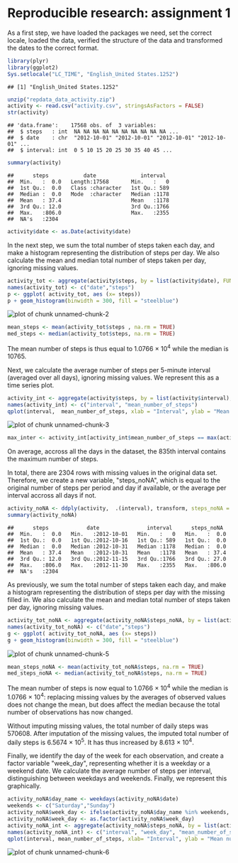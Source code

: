 # Reproducible research: assignment 1

As a first step, we have loaded the packages we need, set the correct locale, loaded the data, verified the structure of the data and transformed the dates to the correct format.  



```r
library(plyr)
library(ggplot2)
Sys.setlocale("LC_TIME", "English_United States.1252") 
```

```
## [1] "English_United States.1252"
```

```r
unzip("repdata_data_activity.zip")
activity <- read.csv("activity.csv", stringsAsFactors = FALSE)
str(activity)
```

```
## 'data.frame':	17568 obs. of  3 variables:
##  $ steps   : int  NA NA NA NA NA NA NA NA NA NA ...
##  $ date    : chr  "2012-10-01" "2012-10-01" "2012-10-01" "2012-10-01" ...
##  $ interval: int  0 5 10 15 20 25 30 35 40 45 ...
```

```r
summary(activity)
```

```
##      steps           date              interval   
##  Min.   :  0.0   Length:17568       Min.   :   0  
##  1st Qu.:  0.0   Class :character   1st Qu.: 589  
##  Median :  0.0   Mode  :character   Median :1178  
##  Mean   : 37.4                      Mean   :1178  
##  3rd Qu.: 12.0                      3rd Qu.:1766  
##  Max.   :806.0                      Max.   :2355  
##  NA's   :2304
```

```r
activity$date <- as.Date(activity$date)
```


In the next step, we sum the total number of steps taken each day, and make a histogram representing
the distribution of steps per day. We also calculate the mean and median total number of steps taken per day, ignoring
missing values. 





```r
activity_tot <- aggregate(activity$steps, by = list(activity$date), FUN = sum )
names(activity_tot) <- c("date","steps")
p <- ggplot( activity_tot, aes (x= steps))
p + geom_histogram(binwidth = 300, fill = "steelblue") 
```

![plot of chunk unnamed-chunk-2](figure/unnamed-chunk-2.png) 

```r
mean_steps <- mean(activity_tot$steps , na.rm = TRUE)
med_steps <- median(activity_tot$steps, na.rm = TRUE)
```

The mean number of steps is thus equal to 1.0766 &times; 10<sup>4</sup> while the median is 10765.

Next, we calculate the average number of steps per 5-minute interval (averaged over all days), ignoring missing values.
We represent this as a time series plot.



```r
activity_int <- aggregate(activity$steps, by = list(activity$interval), FUN = mean , na.rm = TRUE )
names(activity_int) <- c("interval", "mean_number_of_steps")
qplot(interval,  mean_number_of_steps, xlab = "Interval", ylab = "Mean number of steps", data = activity_int, geom = "line")
```

![plot of chunk unnamed-chunk-3](figure/unnamed-chunk-3.png) 

```r
max_inter <- activity_int[activity_int$mean_number_of_steps == max(activity_int$mean_number_of_steps)   , "interval"  ]
```

On average, accross all the days in the dataset, the 835th interval contains the maximum number of steps.

In total, there are 2304 rows with missing values in the 
original data set. Therefore, we create a new variable, "steps_noNA", which is equal to the
original number of steps per period and day if available, or the average per interval accross
all days if not. 



```r
activity_noNA <- ddply(activity,  .(interval), transform, steps_noNA = ifelse(is.na(steps), mean(steps, na.rm = TRUE) , steps)  )
summary(activity_noNA)
```

```
##      steps            date               interval      steps_noNA   
##  Min.   :  0.0   Min.   :2012-10-01   Min.   :   0   Min.   :  0.0  
##  1st Qu.:  0.0   1st Qu.:2012-10-16   1st Qu.: 589   1st Qu.:  0.0  
##  Median :  0.0   Median :2012-10-31   Median :1178   Median :  0.0  
##  Mean   : 37.4   Mean   :2012-10-31   Mean   :1178   Mean   : 37.4  
##  3rd Qu.: 12.0   3rd Qu.:2012-11-15   3rd Qu.:1766   3rd Qu.: 27.0  
##  Max.   :806.0   Max.   :2012-11-30   Max.   :2355   Max.   :806.0  
##  NA's   :2304
```

As previously, we sum the total number of steps taken each day, and make a histogram representing
the distribution of steps per day with the missing filled in. We also calculate the mean and median total number of steps taken per day, ignoring
missing values. 



```r
activity_tot_noNA <- aggregate(activity_noNA$steps_noNA, by = list(activity_noNA$date), FUN = sum  )
names(activity_tot_noNA) <- c("date","steps")
g <- ggplot( activity_tot_noNA, aes (x= steps))
g + geom_histogram(binwidth = 300, fill = "steelblue") 
```

![plot of chunk unnamed-chunk-5](figure/unnamed-chunk-5.png) 

```r
mean_steps_noNA <- mean(activity_tot_noNA$steps, na.rm = TRUE)
med_steps_noNA <- median(activity_tot_noNA$steps, na.rm = TRUE)
```

The mean number of steps is now equal to 1.0766 &times; 10<sup>4</sup> while the median is 1.0766 &times; 10<sup>4</sup>: replacing missing values by the averages of observed values does not change the mean, but does affect the median because the total number of observations has now changed. 

Without imputing missing values, the total number of daily steps was 570608. After imputation of the missing values, the imputed total number of daily steps is 6.5674 &times; 10<sup>5</sup>. It has thus increased by 8.613 &times; 10<sup>4</sup>.

Finally, we identify the day of the week for each observation, and create a factor variable
"week_day", representing whether it is a weekday or a weekend date. We calculate the average number 
of steps per interval, distinguishing between weekdays and weekends. Finally, we represent this graphically. 



```r
activity_noNA$day_name <- weekdays(activity_noNA$date)
weekends <- c("Saturday","Sunday")
activity_noNA$week_day <- ifelse(activity_noNA$day_name %in% weekends, "weekend","weekday" )
activity_noNA$week_day <- as.factor(activity_noNA$week_day)
activity_noNA_int <- aggregate(activity_noNA$steps_noNA, by = list(activity_noNA$interval,activity_noNA$week_day), FUN = mean  )
names(activity_noNA_int) <- c("interval", "week_day", "mean_number_of_steps")
qplot(interval, mean_number_of_steps, xlab= "Interval", ylab = "Mean number of steps", data = activity_noNA_int, facets = week_day ~ ., geom = "line", color = week_day)  
```

![plot of chunk unnamed-chunk-6](figure/unnamed-chunk-6.png) 
